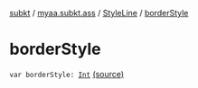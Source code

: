 [subkt](../../index.md) / [myaa.subkt.ass](../index.md) / [StyleLine](index.md) / [borderStyle](./border-style.md)

# borderStyle

`var borderStyle: `[`Int`](https://kotlinlang.org/api/latest/jvm/stdlib/kotlin/-int/index.html) [(source)](https://github.com/Myaamori/SubKt/blob/0.1.19/src/main/kotlin/myaa/subkt/ass/parser.kt#L566)